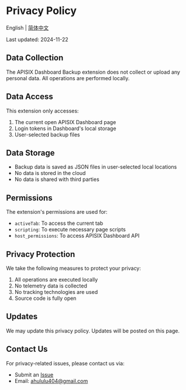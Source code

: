 # Privacy Policy

English | [简体中文](./PRIVACY.md)

Last updated: 2024-11-22

## Data Collection

The APISIX Dashboard Backup extension does not collect or upload any personal data. All operations are performed locally.

## Data Access

This extension only accesses:
1. The current open APISIX Dashboard page
2. Login tokens in Dashboard's local storage
3. User-selected backup files

## Data Storage

- Backup data is saved as JSON files in user-selected local locations
- No data is stored in the cloud
- No data is shared with third parties

## Permissions

The extension's permissions are used for:
- `activeTab`: To access the current tab
- `scripting`: To execute necessary page scripts
- `host_permissions`: To access APISIX Dashboard API

## Privacy Protection

We take the following measures to protect your privacy:
1. All operations are executed locally
2. No telemetry data is collected
3. No tracking technologies are used
4. Source code is fully open

## Updates

We may update this privacy policy. Updates will be posted on this page.

## Contact Us

For privacy-related issues, please contact us via:
- Submit an [Issue](https://github.com/ahululu/apisix-dashboard-backup/issues)
- Email: ahululu404@gmail.com 
